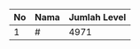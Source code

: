 | No | Nama            | Jumlah Level |
|----|-----------------|--------------|
| 1  | #    |    4971        |
